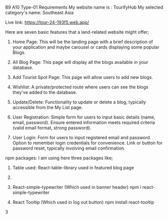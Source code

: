 B9 A10 Type-01 Requirements
My website name is : TourifyHub
My selected category's name: Southeast Asia


Live link: https://tour-24-193f5.web.app/


Here are seven basic features that a land-related website might offer;
 
 1) Home Page: This will be the landing page with a brief description of your application and maybe  carousel or cards displaying some popular Blogs.
 2) All Blog Page: This page will display all the blogs available in your database.
 3) Add Tourist Spot Page: This page will allow users to add new blogs.
 4) Wishlist: A private/protected route where users can see the blogs they've added to the database.
 5) Update/Delete: Functionality to update or delete a blog, typically accessible from the My List page.

 6) User Registration:  Simple form for users to input basic details (name, email, password). Ensure entered information meets required criteria (valid email format, strong password).

 7) User Login: Form for users to input registered email and password. Option to remember login credentials for convenience. Link or button for password reset, typically involving email confirmation.



npm packages: 
 I am using here three packages like;

1) Table used: React-table-library used in featured  blog page
2) 

 1) React-simple-typewriter (Which used in banner header)
    npm i react-simple-typewriter
    

 2) React Tooltip (Which used in log out button)
    npm install react-tooltip

3

